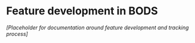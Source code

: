 # Feature development in BODS

*[Placeholder for documentation around feature development and tracking process]*
